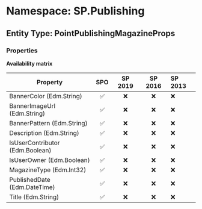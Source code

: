 # Namespace: SP.Publishing

## Entity Type: PointPublishingMagazineProps

### Properties

**Availability matrix**

Property | SPO | SP 2019 | SP 2016 | SP 2013
----------|:---:|:-------:|:-------:|:-------
BannerColor (Edm.String) | ✅ | ❌ | ❌ | ❌
BannerImageUrl (Edm.String) | ✅ | ❌ | ❌ | ❌
BannerPattern (Edm.String) | ✅ | ❌ | ❌ | ❌
Description (Edm.String) | ✅ | ❌ | ❌ | ❌
IsUserContributor (Edm.Boolean) | ✅ | ❌ | ❌ | ❌
IsUserOwner (Edm.Boolean) | ✅ | ❌ | ❌ | ❌
MagazineType (Edm.Int32) | ✅ | ❌ | ❌ | ❌
PublishedDate (Edm.DateTime) | ✅ | ❌ | ❌ | ❌
Title (Edm.String) | ✅ | ❌ | ❌ | ❌